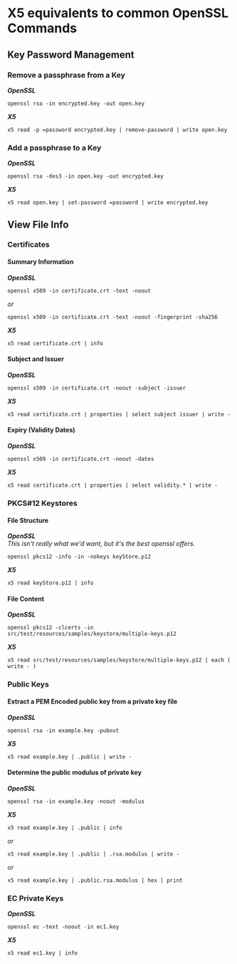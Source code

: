 # X5 equivalents to common OpenSSL Commands

## Key Password Management


### Remove a passphrase from a Key

**_OpenSSL_**

```
openssl rsa -in encrypted.key -out open.key
```

**_X5_**

```
x5 read -p =password encrypted.key | remove-password | write open.key
```

### Add a passphrase to a Key

**_OpenSSL_**

```
openssl rsa -des3 -in open.key -out encrypted.key
```

**_X5_**

```
x5 read open.key | set-password =password | write encrypted.key
```

## View File Info

### Certificates

#### Summary Information

**_OpenSSL_**

```
openssl x509 -in certificate.crt -text -noout
```

_or_

```
openssl x509 -in certificate.crt -text -noout -fingerprint -sha256
```

**_X5_**

```
x5 read certificate.crt | info
```

#### Subject and Issuer 

**_OpenSSL_**

```
openssl x509 -in certificate.crt -noout -subject -issuer
```

**_X5_**

```
x5 read certificate.crt | properties | select subject issuer | write -
```

#### Expiry (Validity Dates)

**_OpenSSL_**

```
openssl x509 -in certificate.crt -noout -dates
```

**_X5_**

```
x5 read certificate.crt | properties | select validity.* | write -
```

### PKCS#12 Keystores

#### File Structure 
**_OpenSSL_**  
_This isn't really what we'd want, but it's the best openssl offers._

```
openssl pkcs12 -info -in -nokeys keyStore.p12
```

**_X5_**

```
x5 read keyStore.p12 | info
```

#### File Content
**_OpenSSL_**

```
openssl pkcs12 -clcerts -in src/test/resources/samples/keystore/multiple-keys.p12
```

**_X5_**

```
x5 read src/test/resources/samples/keystore/multiple-keys.p12 | each ( write - )
```

### Public Keys

#### Extract a PEM Encoded public key from a private key file

**_OpenSSL_**

```
openssl rsa -in example.key -pubout
```

**_X5_**

```
x5 read example.key | .public | write -
```

#### Determine the public modulus of private key

**_OpenSSL_**

```
openssl rsa -in example.key -noout -modulus
```

**_X5_**

```
x5 read example.key | .public | info
```

_or_	

```
x5 read example.key | .public | .rsa.modulus | write -
```

_or_	

```
x5 read example.key | .public.rsa.modulus | hex | print
```


### EC Private Keys

**_OpenSSL_**

```
openssl ec -text -noout -in ec1.key
```

**_X5_**

```
x5 read ec1.key | info
```

